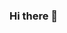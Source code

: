### Hi there 👋

<!--
**SammuelSilva/SammuelSilva** is a ✨ _special_ ✨ repository because its `README.md` (this file) appears on your GitHub profile.

### This is Sammuel Silva!

[![Github](https://img.shields.io/badge/-Github-000?style=flat&logo=Github&logoColor=white)](https://github.com/SammuelSilva)
[![Linkedin](https://img.shields.io/badge/-LinkedIn-blue?style=flat&logo=Linkedin&logoColor=white)](https://www.linkedin.com/in/sammuel-ramos-405859163/)

Welcome to my Github page! I am Sammuel and I am currently finishing my Computer Science degree at the Federal University of Ouro Preto!

#### 🔭 Things I am currently working on: 
- **Finish my Computer Science Degree 
- ***Hardware Development for Neural Network acceleration on Smart Cameras
- Taking online courses about: DataBase, Data Science and Machine Learning

#### :muscle: Things I am challenging myself with:
- Waking up earlier to make good use of the day (~~Well, most of the days~~ 😄)
- Coding at least 4 hours a day
- Exercising 2 days a week (~~Trying to get to 3 days, but it's hard for some people~~)
- Improving my CV with some education apart from university

#### :computer: Programming languages and tools: 
- ***Python
- ***C/C++
- ***Java
- ***VHDL
- ***SQL

<br />

<div><p>My overview: </p></div>
![SammuelSilva's github stats](https://github-readme-stats.vercel.app/api?username=SammuelSilva&show_icons=true)
<br \>

